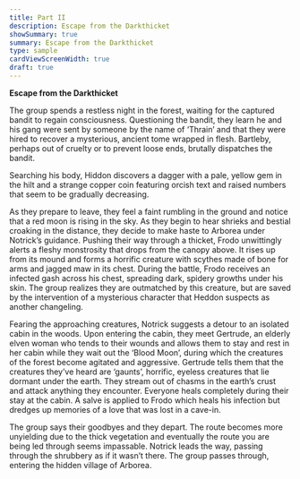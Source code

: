```yaml
---
title: Part II
description: Escape from the Darkthicket
showSummary: true
summary: Escape from the Darkthicket
type: sample
cardViewScreenWidth: true
draft: true
---
```

**Escape from the Darkthicket**

The group spends a restless night in the forest, waiting for the captured bandit to regain consciousness. Questioning the bandit, they learn he and his gang were sent by someone by the name of ‘Thrain’ and that they were hired to recover a mysterious, ancient tome wrapped in flesh. Bartleby, perhaps out of cruelty or to prevent loose ends, brutally dispatches the bandit.

Searching his body, Hiddon discovers a dagger with a pale, yellow gem in the hilt and a strange copper coin featuring orcish text and raised numbers that seem to be gradually decreasing.

As they prepare to leave, they feel a faint rumbling in the ground and notice that a red moon is rising in the sky. As they begin to hear shrieks and bestial croaking in the distance, they decide to make haste to Arborea under Notrick’s guidance. Pushing their way through a thicket, Frodo unwittingly alerts a fleshy monstrosity that drops from the canopy above. It rises up from its mound and forms a horrific creature with scythes made of bone for arms and jagged maw in its chest. During the battle, Frodo receives an infected gash across his chest, spreading dark, spidery growths under his skin. The group realizes they are outmatched by this creature, but are saved by the intervention of a mysterious character that Heddon suspects as another changeling. 

  

Fearing the approaching creatures, Notrick suggests a detour to an isolated cabin in the woods. Upon entering the cabin, they meet Gertrude, an elderly elven woman who tends to their wounds and allows them to stay and rest in her cabin while they wait out the ‘Blood Moon’, during which the creatures of the forest become agitated and aggressive. Gertrude tells them that the creatures they’ve heard are ‘gaunts’, horrific, eyeless creatures that lie dormant under the earth. They stream out of chasms in the earth’s crust and attack anything they encounter. Everyone heals completely during their stay at the cabin. A salve is applied to Frodo which heals his infection but dredges up memories of a love that was lost in a cave-in. 

  

The group says their goodbyes and they depart. The route becomes more unyielding due to the thick vegetation and eventually the route you are being led through seems impassable. Notrick leads the way, passing through the shrubbery as if it wasn’t there. The group passes through, entering the hidden village of Arborea.